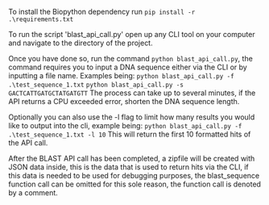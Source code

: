 To install the Biopython dependency run `pip install -r .\requirements.txt`

To run the script 'blast_api_call.py' open up any CLI tool on your computer and navigate to the directory of the project.

Once you have done so, run the command `python blast_api_call.py`, the command requires you to input a DNA
sequence either via the CLI or by inputting a file name. Examples being:
`python blast_api_call.py -f .\test_sequence_1.txt`
`python blast_api_call.py -s GACTCATTGATGCTATGATGTT`
The process can take up to several minutes, if the API returns a CPU exceeded error, shorten
the DNA sequence length.

Optionally you can also use the -l flag to limit how many results you would like to output into the cli,
example being:
`python blast_api_call.py -f .\test_sequence_1.txt -l 10`
This will return the first 10 formatted hits of the API call.

After the BLAST API call has been completed, a zipfile will be created with JSON data inside,
this is the data that is used to return hits via the CLI, if this data is needed to be used for debugging
purposes, the blast_sequence function call can be omitted for this sole reason, the function call
is denoted by a comment.
